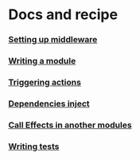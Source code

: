 # Docs and recipe

### [Setting up middleware](./setting-up-middleware.md)
### [Writing a module](./writing-a-module.md)
### [Triggering actions](./triggering-actions.md)
### [Dependencies inject](./dependencies-inject.md)
### [Call Effects in another modules](./call-effects-in-another-modules.md)
### [Writing tests](./writing-tests.md)
